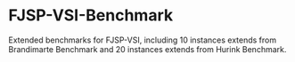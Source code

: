 # FJSP-VSI-Benchmark
Extended benchmarks for FJSP-VSI, including 10 instances extends from Brandimarte Benchmark and 20 instances extends from Hurink Benchmark.
